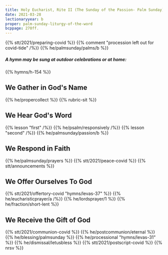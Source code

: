 ```yaml
---
title: Holy Eucharist, Rite II (The Sunday of the Passion- Palm Sunday)
date: 2021-03-28
lectionaryyear: b
proper: palm-sunday-liturgy-of-the-word
bcppage: 270ff.
---
```

{{% stt/2021/preparing-covid %}}
{{% comment "procession left out for covid-tide" /%}}
{{% he/palmsunday/palms/b %}}
##### A hymn may be sung at outdoor celebrations or at home:
{{% hymns/h-154 %}}

## We Gather in God's Name
{{% he/propercollect %}}
{{% rubric-sit %}}

## We Hear God's Word
{{% lesson "first" /%}}
{{% he/psalm/responsively /%}}
{{% lesson "second" /%}}
{{% he/palmsunday/passion/b %}}

## We Respond in Faith
{{% he/palmsunday/prayers %}}
{{% stt/2021/peace-covid %}}
{{% stt/announcements %}}

## We Offer Ourselves To God
{{% stt/2021/offertory-covid "hymns/levas-37" %}}
{{% he/eucharisticprayer/a /%}}
{{% he/lordsprayer/1 %}}
{{% he/fraction/short-lent %}}

## We Receive the Gift of God
{{% stt/2021/communion-covid %}}
{{% he/postcommunion/eternal %}}
{{% he/blessing/palmsunday %}}
{{% he/processional "hymns/levas-31" %}}
{{% he/dismissal/letusbless %}}
{{% stt/2021/postscript-covid %}}
{{% nrsv %}}
